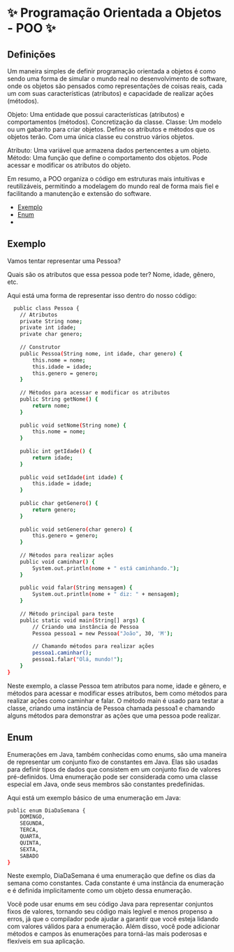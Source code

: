 # ✨ Programação Orientada a Objetos - POO ✨

## Definições
Um maneira simples de definir programação orientada a objetos é como sendo uma forma de simular o mundo real no desenvolvimento de software, onde os objetos são pensados como representações de coisas reais, cada um com suas características (atributos) e capacidade de realizar ações (métodos).

Objeto: Uma entidade que possui características (atributos) e comportamentos (métodos). Concretização da classe.
Classe: Um modelo ou um gabarito para criar objetos. Define os atributos e métodos que os objetos terão. Com uma única classe eu construo vários objetos.

Atributo: Uma variável que armazena dados pertencentes a um objeto.
Método: Uma função que define o comportamento dos objetos. Pode acessar e modificar os atributos do objeto.

Em resumo, a POO organiza o código em estruturas mais intuitivas e reutilizáveis, permitindo a modelagem do mundo real de forma mais fiel e facilitando a manutenção e extensão do software.

* [Exemplo](#exemplo)
* [Enum](#enum)
* 


## Exemplo

Vamos tentar representar uma Pessoa?

Quais são os atributos que essa pessoa pode ter?
Nome, idade, gênero, etc.

Aqui está uma forma de representar isso dentro do nosso código:

```bash
  public class Pessoa {
    // Atributos
    private String nome;
    private int idade;
    private char genero;
    
    // Construtor
    public Pessoa(String nome, int idade, char genero) {
        this.nome = nome;
        this.idade = idade;
        this.genero = genero;
    }
    
    // Métodos para acessar e modificar os atributos
    public String getNome() {
        return nome;
    }
    
    public void setNome(String nome) {
        this.nome = nome;
    }
    
    public int getIdade() {
        return idade;
    }
    
    public void setIdade(int idade) {
        this.idade = idade;
    }
    
    public char getGenero() {
        return genero;
    }
    
    public void setGenero(char genero) {
        this.genero = genero;
    }
    
    // Métodos para realizar ações
    public void caminhar() {
        System.out.println(nome + " está caminhando.");
    }
    
    public void falar(String mensagem) {
        System.out.println(nome + " diz: " + mensagem);
    }
    
    // Método principal para teste
    public static void main(String[] args) {
        // Criando uma instância de Pessoa
        Pessoa pessoa1 = new Pessoa("João", 30, 'M');
        
        // Chamando métodos para realizar ações
        pessoa1.caminhar();
        pessoa1.falar("Olá, mundo!");
    }
}
```
Neste exemplo, a classe Pessoa tem atributos para nome, idade e gênero, e métodos para acessar e modificar esses atributos, bem como métodos para realizar ações como caminhar e falar. O método main é usado para testar a classe, criando uma instância de Pessoa chamada pessoa1 e chamando alguns métodos para demonstrar as ações que uma pessoa pode realizar.

## Enum
Enumerações em Java, também conhecidas como enums, são uma maneira de representar um conjunto fixo de constantes em Java. Elas são usadas para definir tipos de dados que consistem em um conjunto fixo de valores pré-definidos. Uma enumeração pode ser considerada como uma classe especial em Java, onde seus membros são constantes predefinidas.

Aqui está um exemplo básico de uma enumeração em Java:

```bash
public enum DiaDaSemana {
    DOMINGO,
    SEGUNDA,
    TERCA,
    QUARTA,
    QUINTA,
    SEXTA,
    SABADO
}
```
Neste exemplo, DiaDaSemana é uma enumeração que define os dias da semana como constantes. Cada constante é uma instância da enumeração e é definida implicitamente como um objeto dessa enumeração.

Você pode usar enums em seu código Java para representar conjuntos fixos de valores, tornando seu código mais legível e menos propenso a erros, já que o compilador pode ajudar a garantir que você esteja lidando com valores válidos para a enumeração. Além disso, você pode adicionar métodos e campos às enumerações para torná-las mais poderosas e flexíveis em sua aplicação.
